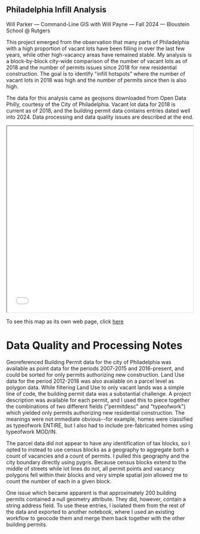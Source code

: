 ## Philadelphia Infill Analysis

Will Parker — Command-Line GIS with Will Payne — Fall 2024 — Bloustein School @ Rutgers


This project emerged from the observation that many parts of Philadelphia with a high proportion of vacant lots have been filling in over the last few years, while other high-vacancy areas have remained stable. My analysis is a block-by-block city-wide comparison of the number of vacant lots as of 2018 and the number of permits issues since 2018 for new residential construction. The goal is to identify "infill hotspots" where the number of vacant lots in 2018 was high and the number of permits since then is also high.

The data for this analysis came as geojsons downloaded from Open Data Philly, courtesy of the City of Philadelphia. Vacant lot data for 2018 is current as of 2018, and the building permit data contains entries dated well into 2024. Data processing and data quality issues are described at the end.



<iframe src="phila_pools2024.html" height="500" width="500"></iframe>

To see this map as its own web page, click [here](phila_pools2024.html)



# Data Quality and Processing Notes

Georeferenced Building Permit data for the city of Philadelphia was available as point data for the periods 2007-2015 and 2016-present, and could be sorted for only permits authorizing new construction. Land Use data for the period 2012-2018 was also available on a parcel level as polygon data. While filtering Land Use to only vacant lands was a simple line of code, the building permit data was a substantial challenge. A project description was available for each permit, and I used this to piece together the combinations of two different fields ("permitdesc" and "typeofwork") which yielded only permits authorizing new residential construction. The meanings were not immediate obvious--for example, homes were classified as typeofwork ENTIRE, but I also had to include pre-fabricated homes using typeofwork MOD/IN.

The parcel data did not appear to have any identification of tax blocks, so I opted to instead to use census blocks as a geography to aggregate both a count of vacancies and a count of permits. I pulled this geography and the city boundary directly using pygris. Because census blocks extend to the middle of streets while lot lines do not, all permit points and vacancy polygons fell within their blocks and very simple spatial join allowed me to count the number of each in a given block.

One issue which became apparent is that approximately 200 building permits contained a null geometry attribute. They did, however, contain a string address field. To use these entries, I isolated them from the rest of the data and exported to another notebook, where I used an existing workflow to geocode them and merge them back together with the other building permits. 


